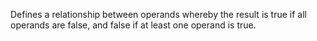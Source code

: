 Defines a relationship between operands whereby the result is true if all operands are false, and false if at least one operand is true.